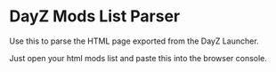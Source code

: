 # DayZ Mods List Parser
Use this to parse the HTML page exported from the DayZ Launcher.

Just open your html mods list and paste this into the browser console.